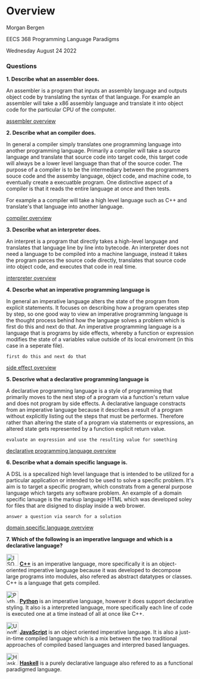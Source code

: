 # Overview

Morgan Bergen

EECS 368 Programming Language Paradigms

Wednesday August 24 2022

### Questions

**1. Describe what an assembler does.**

An assembler is a program that inputs an assembly language and outputs object code by translating the syntax of that language. For example an assembler will take a x86 assembly language and translate it into object code for the particular CPU of the computer.

[assembler overview](https://en.wikipedia.org/wiki/Assembly_language#Assembler)

**2. Describe what an compiler does.**

In general a compiler simply translates one programming language into another programming language. Primarily a compiler will take a source language and translate that source code into target code, this target code will always be a lower level language than that of the source coder. The purpose of a compiler is to be the intermediary between the programmers souce code and the assemby language, object code, and machine code, to eventually create a execuatble program. One distinctive aspect of a compiler is that it reads the entire language at once and then tests.

For example a a compiler will take a high level language such as C++ and translate's that language into another language.

[compiler overview](https://en.wikipedia.org/wiki/Compiler)

**3. Describe what an interpreter does.**

An interpret is a program that directly takes a high-level language and translates that language line by line into bytecode. An interpreter does not need a language to be compiled into a machine language, instead it takes the program parces the source code directly, translates that source code into object code, and executes that code in real time.

[interpreter overview](<https://en.wikipedia.org/wiki/Interpreter_(computing)>)

**4. Descrbe what an imperative programming language is**

In general an imperative language alters the state of the program from explicit statements. It focuses on describing how a program operates step by step, so one good way to view an imperative programming language is the thought process behind how the language solves a problem which is first do this and next do that. An imperative programming language is a language that is programs by side effects, whereby a function or expression modifies the state of a variables value outside of its local enviroment (in this case in a seperate file).

`first do this and next do that`

[side effect overview](<https://en.wikipedia.org/wiki/Side_effect_(computer_science)>)

**5. Descrive what a declarative programming language is**

A declarative programming language is a style of programming that primarily moves to the next step of a program via a function's return value and does not program by side effects. A declarative language constracts from an imperative language because it describes a result of a program without explicitly listing out the steps that must be performes. Therefore rather than altering the state of a program via statements or expressions, an altered state gets represented by a function explicit return value.

`evaluate an expression and use the resulting value for something`

[declarative programming language overview](https://en.wikipedia.org/wiki/Declarative_programming)

**6. Describe what a domain specific language is.**

A DSL is a specalized high level language that is intended to be utilized for a particular application or intended to be used to solve a specific problem. It's aim is to target a specific program, which constrats from a general purpose language which targets any software problem. An example of a domain specific lanuage is the markup language HTML which was developed soley for files that are disigned to display inside a web brower.

`answer a question via search for a solution`

[domain specific language overview](https://en.wikipedia.org/wiki/Domain-specific_language)

**7. Which of the following is an imperative language and which is a declarative language?**

<img width="32" alt="ISO C++ Logo" src="https://upload.wikimedia.org/wikipedia/commons/thumb/1/18/ISO_C%2B%2B_Logo.svg/32px-ISO_C%2B%2B_Logo.svg.png"></a> [**C++**](https://en.wikipedia.org/wiki/C%2B%2B)
is an imperative language, more specifically it is an object-oriented imperative language because it was developed to decompose large programs into modules, also refered as abstract datatypes or classes. C++ is a language that gets compiled.

<img width="32" alt="Python-logo-notext" src="https://upload.wikimedia.org/wikipedia/commons/thumb/c/c3/Python-logo-notext.svg/32px-Python-logo-notext.svg.png"></a> [**Python**](<https://en.wikipedia.org/wiki/Python_(programming_language)>)
is an imperative language, however it does support declarative styling. It also is a interpreted language, more specifically each line of code is executed one at a time instead of all at once like C++.

<img width="32" alt="Unofficial JavaScript logo 2" src="https://upload.wikimedia.org/wikipedia/commons/thumb/9/99/Unofficial_JavaScript_logo_2.svg/32px-Unofficial_JavaScript_logo_2.svg.png"></a> [**JavaScript**](https://en.wikipedia.org/wiki/JavaScript)
is an object oriented imperative language. It is also a just-in-time compiled language which is a mix between the two traditional approaches of compiled based languages and interpred based languages.

<img width="32" alt="Haskell-Logo" src="https://upload.wikimedia.org/wikipedia/commons/thumb/1/1c/Haskell-Logo.svg/32px-Haskell-Logo.svg.png"></a> [**Haskell**](https://en.wikipedia.org/wiki/Haskell)
is a purely declarative language also refered to as a functional paradigmed language.
